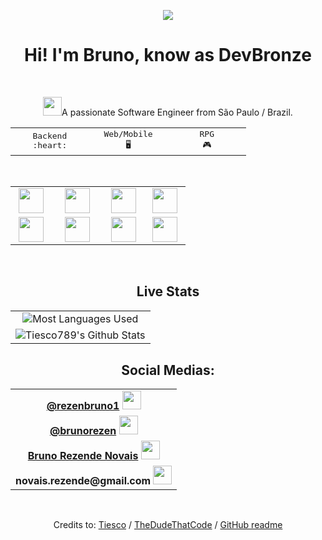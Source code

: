 <p align="center">
<img src="https://images-wixmp-ed30a86b8c4ca887773594c2.wixmp.com/f/4ed92f9c-c1e6-4bc2-9b0a-9d9d6ddb417a/d1tsuz8-7e2249f4-1493-4719-982d-469ec550695e.gif?token=eyJ0eXAiOiJKV1QiLCJhbGciOiJIUzI1NiJ9.eyJzdWIiOiJ1cm46YXBwOiIsImlzcyI6InVybjphcHA6Iiwib2JqIjpbW3sicGF0aCI6IlwvZlwvNGVkOTJmOWMtYzFlNi00YmMyLTliMGEtOWQ5ZDZkZGI0MTdhXC9kMXRzdXo4LTdlMjI0OWY0LTE0OTMtNDcxOS05ODJkLTQ2OWVjNTUwNjk1ZS5naWYifV1dLCJhdWQiOlsidXJuOnNlcnZpY2U6ZmlsZS5kb3dubG9hZCJdfQ.xZtuIP3w_p8c5E7DKSUoKblCmNbSpIrojaAapowq-4Q" />
<h1 align="center"> Hi! I'm Bruno, know as DevBronze</h1>
</p>
<br/>
<p align="center"><img src="https://github.com/TheDudeThatCode/TheDudeThatCode/blob/master/Assets/Developer.gif" width="30px"/>A passionate Software Engineer from São Paulo / Brazil. <br/> 
<table align="center">
  <tbody>
    <tr>
      <td width="25%" align="center">
        <samp>Backend <br>:heart:</samp>
      </td>
      <td width="25%" align="center">
        <samp>Web/Mobile <br>🖥</samp>
      </td>
      <td width="25%" align="center">
        <samp>RPG<br>🎮</samp>
      </td>
    </tr>
  </tbody>
</table>
<br/>
<table align="center">
  <tbody>
    <tr valign="top">
      <td width="20%" align="center">
        <img height="40px" src="https://cdn.svgporn.com/logos/aws.svg" />
      </td>
      <td width="20%" align="center">
        <img height="40px" src="https://upload.wikimedia.org/wikipedia/commons/thumb/f/fa/Microsoft_Azure.svg/2048px-Microsoft_Azure.svg.png" />
      </td>
      <td width="20%" align="center">
        <img height="40px" src="https://cdn.svgporn.com/logos/scala.svg" />
      </td>
      <td width="20%" align="center">
        <img height="40px" src="https://cdn.svgporn.com/logos/typescript-icon.svg" />
      </td>
    </tr>
    <tr valign="top">
    </tr>
    <tr valign="top">
      <td width="20%" align="center">
        <img height="40px" src="https://cdn.svgporn.com/logos/react.svg" />
      </td>
      <td width="25%" align="center">
        <img height="40px" src="https://cdn.svgporn.com/logos/go.svg" />
      </td>
      <td width="20%" align="center">
        <img height="40px" src="https://cdn.svgporn.com/logos/git-icon.svg" />
      </td>
      <td width="20%" align="center">
        <img height="40px" src="https://cdn.svgporn.com/logos/java.svg" />
      </td>
    </tr>
  </tbody>
</table>
<br>
<h2 align="center"><b>Live Stats </b></h2>

<table align="center">
  <tbody>
    <tr valign="top">
      <td align="center">
        <img src="https://github-readme-stats.vercel.app/api/top-langs/?username=midhatdrops&show_icons=true&hide_border=true&hide=javascript&theme=tokyonight&layout=compact" alt="Most Languages Used">
      </td>
    </tr>
    <tr valign="top">
    </tr>
    <tr>
      <td align="center">
         <img src="https://github-readme-stats.vercel.app/api?username=midhatdrops&show_icons=true&hide_border=true&theme=tokyonight" alt="Tiesco789's Github Stats" />
      </td>
    </tr>
    <tr valign="top">
    </tr>
    <tr valign="top">
    </tr>
  </tbody>
</table>

<h2 align="center"><b>Social Medias: </b></h2>

<table align="center">
  <tbody>
    <tr valign="top">
      <td align="center">
        <b><a href="https://twitter.com/rezenbruno1">@rezenbruno1</a> <img src="https://github.com/TheDudeThatCode/TheDudeThatCode/blob/master/Assets/Twitter.svg" width="30px"/></b>
      </td>
    </tr>
    <tr valign="top">
    </tr>
    <tr>
      <td align="center">
         <b><a href="https://www.instagram.com/brunorezen">@brunorezen</a> <img src="https://github.com/TheDudeThatCode/TheDudeThatCode/blob/master/Assets/Instagram.svg" width="30px"/></b>
      </td>
    </tr>
    <tr valign="top">
     <td align="center">
         <b><a href="https://www.linkedin.com/in/bruno-rezende-novais-8328b11b7/">Bruno Rezende Novais</a> <img src="https://github.com/TheDudeThatCode/TheDudeThatCode/blob/master/Assets/Linkedin.svg" width="30px"/></b>
      </td>
    </tr>
    <tr valign="top">
    <td align="center">
         <b>novais.rezende@gmail.com <img src="https://github.com/TheDudeThatCode/TheDudeThatCode/blob/master/Assets/Gmail.svg" width="30px"/></b>
      </td>
    </tr>
  </tbody>
</table>
<br/>
<p align="center">Credits to: <a href="https://github.com/Tiesco789">Tiesco</a> / <a href="https://github.com/TheDudeThatCode">TheDudeThatCode</a> / <a href="https://github.com/anuraghazra/github-readme-stats">GitHub readme</a></p>
